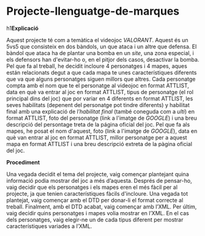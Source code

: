 # Projecte-llenguatge-de-marques

h1**Explicació**

Aquest projecte té com a temàtica el videojoc *VALORANT*. Aquest és un 5vs5 que consisteix en dos bàndols, un que ataca i un altre que defensa. El bàndol que ataca ha de plantar una bomba en un *site*, una zona especial, i els defensors han d'evitar-ho o, en el pitjor dels casos, desactivar la bomba. Pel que fa al treball, he decidit incloure 4 personatges i 4 mapes, aques están relacionats degut a que cada mapa te unes característiques diferents que va que alguns personatges siguen millors que altres. Cada personatge compta amb el nom que te el personatge al videojoc en format ATTLIST, data en què va entrar al joc en format ATTLIST, tipus de personatge (el rol principal dins del joc) que por variar en 4 diferents en format ATTLIST, les seves habilitats (depenent del personatge pot tindre diferents) y habilitat final amb una explicació de l’*habilitat final* (també coneguda com a *ulti*) en format ATTLIST, foto del personatge (link a l'imatge de *GOOGLE*) i una breu descripció del persontage treta de la página oficial del joc. Pel que fa als mapes, he posat el nom d'aquest, foto (link a l'imatge de *GOOGLE*), data en què van entrar al joc en format ATTLIST, millor personatge per a aquest mapa en format ATTLIST i una breu descripció extreta de la pàgina oficial del joc. 

**Procediment**

Una vegada decidit el tema del projecte, vaig començar plantejant quina informació podia mostrar del joc a més d’aquesta. Després de pensar-ho, vaig decidir que els personatges i els mapes eren el més fàcil per al projecte, ja que tenien característiques fàcils d'incloure. Una vegada tot plantejat, vaig començar amb el DTD per donar-li el format correcte al treball. Finalment, amb el DTD acabat, vaig començar amb l’XML. Per últim, vaig decidir quins personatges i mapes volia mostrar en l’XML. En el cas dels personatges, vaig elegir-ne un de cada tipus diferent per mostrar característiques variades a l’XML.
